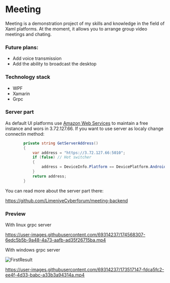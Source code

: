 # Meeting

Meeting is a demonstration project of my skills and knowledge in the field of Xaml platforms.
At the moment, it allows you to arrange group video meetings and chating.

### Future plans:
- Add voice transmission
- Add the ability to broadcast the desktop

### Technology stack

- WPF
- Xamarin
- Grpc

### Server part

As default UI platforms use [Amazon Web Services]([url](https://aws.amazon.com/)) to maintain a free instance and wors in 3.72.127.66.
If you want to use server as localy change connectin method:
```C#
        private string GetServerAddress()
        {
            var address = "https://3.72.127.66:5010";
            if (false) // Hot switcher
            {
                address = DeviceInfo.Platform == DevicePlatform.Android ? "https://10.0.2.2:5010" : "https://localhost:5010";
            }
            return address;
        }
```

You can read more about the server part there:

https://github.com/LimeniyeCyberforum/meeting-backend 

### Preview

With linux grpc server

https://user-images.githubusercontent.com/69314237/174568307-6edc5b5b-9a48-4a73-aafb-ad35f26715ba.mp4

With windows grpc server

![FirstResult](https://user-images.githubusercontent.com/69314237/173238871-c4aa1190-1f58-48d2-b5dc-baef62598a59.png)

https://user-images.githubusercontent.com/69314237/173517147-fdca5fc2-ee4f-4d33-babc-a33b3a94314a.mp4

